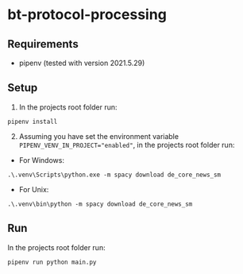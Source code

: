 # bt-protocol-processing

## Requirements

- pipenv (tested with version 2021.5.29)

## Setup

1. In the projects root folder run:
```
pipenv install
```

2. Assuming you have set the environment variable `PIPENV_VENV_IN_PROJECT="enabled"`, in the projects root folder run:

- For Windows:
```
.\.venv\Scripts\python.exe -m spacy download de_core_news_sm
```

- For Unix:
```
.\.venv\bin\python -m spacy download de_core_news_sm
```

## Run

In the projects root folder run:
```
pipenv run python main.py
```
